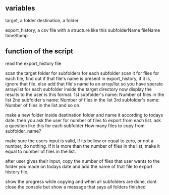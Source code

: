 ## variables
target, a folder
destination, a folder

export_history, a csv file with a structure like this
subfolderName fileName  timeStamp
## function of the script
read the export_history file

scan the target folder for subfolders
  for each subfolder
    scan it for files
        for each file, find out if that file's name is present in export_history,
          if it is, ignore that file. 
          else add that file's name to an array/list
so you have sperate array/list for each subfolder inside the target directory
now display the results to the user is this format.
1st subfolder's name: Number of files in the list
2nd subfolder's name: Number of files in the list
3rd subfolder's name: Number of files in the list
and so on.


make a new folder inside destination folder and name it according to todays date.
then you ask the user for number of files to export from each list.
ask a question like this for each subfolder
How many files to copy from subfolder_name?

make sure the users input is valid, if its bellow or equal to zero, or not a number, do nothing. if it is more than the number of files in the list,  make it equal to number of files in the list. 

after user gives their input, copy the number of files that user wants to the folder you made on todays date and add the name of that file to export history file.

show the progress while copying and when all subfolders are done, dont close the console but show a message that says all folders finished 